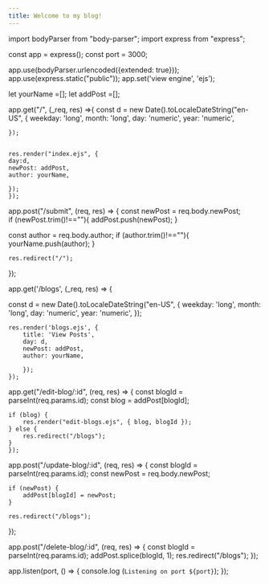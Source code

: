 ```yaml
---
title: Welcome to my blog!
---
```

import bodyParser from "body-parser";
import express from "express";

const app = express();
const port = 3000;


app.use(bodyParser.urlencoded({extended: true}));
app.use(express.static("public"));
app.set('view engine', 'ejs');


let yourName =[];
let addPost =[];

app.get("/", (_req, res) =>{
    const d = new Date().toLocaleDateString("en-US", {
       weekday: 'long',
       month: 'long',
       day: 'numeric',
       year: 'numeric',
       
    });

        
    res.render("index.ejs", {
    day:d,
    newPost: addPost,
    author: yourName,
    
    });
    });
    

app.post("/submit", (req, res) => {
const newPost = req.body.newPost;    
    if (newPost.trim()!==""){
    addPost.push(newPost);
    }

const author = req.body.author;
    if (author.trim()!==""){
    yourName.push(author);
    }

    res.redirect("/");
});

app.get('/blogs', (_req, res) => {

const d = new Date().toLocaleDateString("en-US", {
        weekday: 'long',
        month: 'long',
        day: 'numeric',
        year: 'numeric',
        });

    res.render('blogs.ejs', {
        title: 'View Posts',
        day: d,
        newPost: addPost,
        author: yourName,

        });
    });


app.get("/edit-blog/:id", (req, res) => {
    const blogId = parseInt(req.params.id);
    const blog = addPost[blogId];


    if (blog) {
        res.render("edit-blogs.ejs", { blog, blogId });
    } else {
        res.redirect("/blogs");
    }
    });

app.post("/update-blog/:id", (req, res) => {
    const blogId = parseInt(req.params.id);
    const newPost = req.body.newPost;

    if (newPost) {
        addPost[blogId] = newPost;
    }
    
    res.redirect("/blogs");
});

app.post("/delete-blog/:id", (req, res) => {
    const blogId = parseInt(req.params.id);
    addPost.splice(blogId, 1);
    res.redirect("/blogs");
});


app.listen(port, () => {
console.log (`Listening on port ${port}`);
});
